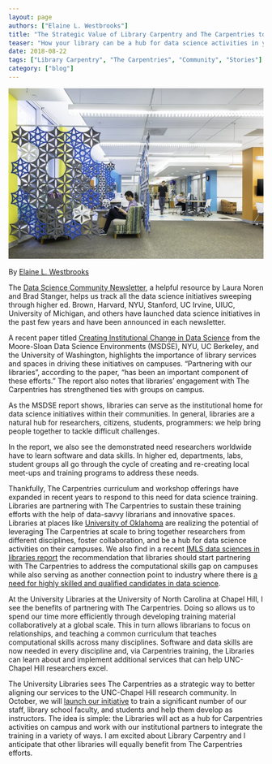 ```yaml
---
layout: page
authors: ["Elaine L. Westbrooks"]
title: "The Strategic Value of Library Carpentry and The Carpentries to Research Libraries"
teaser: "How your library can be a hub for data science activities in your community."
date: 2018-08-22
tags: ["Library Carpentry", "The Carpentries", "Community", "Stories"]
category: ["blog"]
---
```


![Kenan Science Library & Science Annex](/images/BHDP-Kenan-Science-Library_003-768x512.jpg)

By [Elaine L. Westbrooks](https://twitter.com/UNC_Librarian)

The [Data Science Community Newsletter](https://cds.nyu.edu/newsletter/), a helpful resource  by Laura Noren and 
Brad Stanger, helps us track all the data science initiatives sweeping through higher ed. Brown, Harvard, NYU, 
Stanford, UC Irvine, UIUC, University of Michigan, and others have launched data science initiatives in the past 
few years and have been announced in each newsletter.

A recent paper titled [Creating Institutional Change in Data Science](http://msdse.org/files/Creating_Institutional_Change.pdf) 
from the Moore-Sloan Data Science Environments (MSDSE), NYU, UC Berkeley, and the University of Washington, highlights the 
importance of library services and spaces in driving these initiatives on campuses. “Partnering with our libraries”, 
according to the paper, “has been an important component of these efforts.” The report also notes that libraries’ engagement 
with The Carpentries has strengthened ties with groups on campus.  

As the MSDSE report shows, libraries can serve as the institutional home for data science initiatives within their 
communities. In general, libraries are a natural hub for researchers, citizens, students, programmers: we help bring people 
together to tackle difficult challenges.

In the report, we also see the demonstrated need researchers worldwide have to learn software and data skills. In higher ed, 
departments, labs, student groups all go through the cycle of creating and re-creating local meet-ups and training programs 
to address these needs. 

Thankfully, The Carpentries curriculum and workshop offerings have expanded in recent years to respond to this need for 
data science training. Libraries are partnering with The Carpentries to sustain these training efforts with the help of 
data-savvy librarians and innovative spaces. Libraries at places like 
[University of Oklahoma](https://libraries.ou.edu/content/meet-experts-foundational-coding-and-data-science) are 
realizing the potential of leveraging The Carpentries at scale to bring together researchers from different disciplines, 
foster collaboration, and be a hub for data science activities on their campuses. We also find in a recent [IMLS data 
sciences in libraries report](http://d-scholarship.pitt.edu/33891/) the recommendation that libraries should start 
partnering with The Carpentries to address the computational skills gap on campuses while also serving as another connection 
point to industry where there is [a need for highly skilled and qualified candidates in data science](https://www.luminafoundation.org/files/resources/investing-in-americas-data-science.pdf).

At the University Libraries at the University of North Carolina at Chapel Hill, I see the benefits of partnering with 
The Carpentries. Doing so allows us to spend our time more efficiently through developing training material collaboratively 
at a global scale. This in turn allows librarians to focus on relationships, and teaching a common curriculum that teaches 
computational skills across many disciplines. Software and data skills are now needed in every discipline and, via 
Carpentries training, the Libraries can learn about and implement additional services that can help UNC-Chapel Hill 
researchers excel.  

The University Libraries sees The Carpentries as a strategic way to better aligning our services to the UNC-Chapel Hill 
research community. In October, we will [launch our initiative](https://libcce.github.io/2018-10-18-UNC/) to train a 
significant number of our staff, library school faculty, and students and help them develop as instructors. The idea is 
simple: the Libraries will act as a hub for Carpentries activities on campus and work with our institutional partners to 
integrate the training in a variety of ways. I am excited about Library Carpentry and I anticipate that other libraries 
will equally benefit from The Carpentries efforts.

